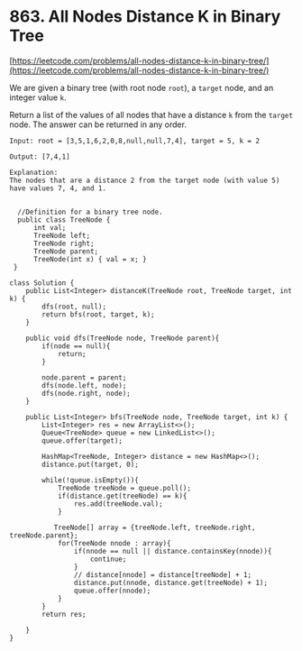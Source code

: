 # 863. All Nodes Distance K in Binary Tree

[https://leetcode.com/problems/all-nodes-distance-k-in-binary-tree/](https://leetcode.com/problems/all-nodes-distance-k-in-binary-tree/)  
  
We are given a binary tree \(with root node `root`\), a `target` node, and an integer value `k`.

Return a list of the values of all nodes that have a distance `k` from the `target` node.  The answer can be returned in any order.





```text
Input: root = [3,5,1,6,2,0,8,null,null,7,4], target = 5, k = 2

Output: [7,4,1]

Explanation: 
The nodes that are a distance 2 from the target node (with value 5)
have values 7, 4, and 1.
```

```text

  //Definition for a binary tree node.
  public class TreeNode {
      int val;
      TreeNode left;
      TreeNode right;
      TreeNode parent;
      TreeNode(int x) { val = x; }
 }
 
class Solution {
    public List<Integer> distanceK(TreeNode root, TreeNode target, int k) {
        dfs(root, null);
        return bfs(root, target, k);
    }
    
    public void dfs(TreeNode node, TreeNode parent){
        if(node == null){
            return;
        }
        
        node.parent = parent;
        dfs(node.left, node);
        dfs(node.right, node);
    }
    
    public List<Integer> bfs(TreeNode node, TreeNode target, int k) {
        List<Integer> res = new ArrayList<>();
        Queue<TreeNode> queue = new LinkedList<>();
        queue.offer(target);
        
        HashMap<TreeNode, Integer> distance = new HashMap<>();
        distance.put(target, 0);
        
        while(!queue.isEmpty()){
            TreeNode treeNode = queue.poll();
            if(distance.get(treeNode) == k){
                res.add(treeNode.val);
            }
            
           TreeNode[] array = {treeNode.left, treeNode.right, treeNode.parent};
            for(TreeNode nnode : array){
                if(nnode == null || distance.containsKey(nnode)){
                    continue;
                }
                // distance[nnode] = distance[treeNode] + 1;
                distance.put(nnode, distance.get(treeNode) + 1);
                queue.offer(nnode);
            }
        }
        return res;
        
    }
}
```


